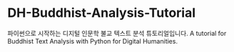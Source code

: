 # DH-Buddhist-Analysis-Tutorial
파이썬으로 시작하는 디지털 인문학 불교 텍스트 분석 튜토리얼입니다. A tutorial for Buddhist Text Analysis with Python for Digital Humanities.
